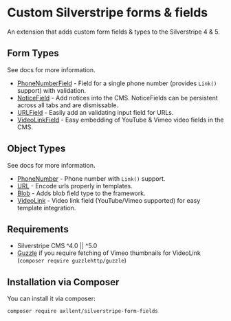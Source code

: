 # Custom Silverstripe forms & fields

An extension that adds custom form fields & types to the Silverstripe 4 & 5.


## Form Types

See docs for more information.

- [PhoneNumberField](docs/en/PhoneNumberField.md) - Field for a single phone number (provides `Link()` support) with validation.
- [NoticeField](docs/en/NoticeField.md) - Add notices into the CMS. NoticeFields can be persistent across all tabs and are dismissable.
- [URLField](docs/en/URLField.md) - Easily add an validating input field for URLs.
- [VideoLinkField](docs/en/VideoLinkField.md) - Easy embedding of YouTube & Vimeo video fields in the CMS.


## Object Types

See docs for more information.

- [PhoneNumber](docs/en/PhoneNumber.md) - Phone number with `Link()` support.
- [URL](docs/en/URL.md) - Encode urls properly in templates.
- [Blob](docs/en/Blob.md) - Adds blob field type to the framework.
- [VideoLink](docs/en/VideoLink.md) - Video link field (YouTube/Vimeo supported) for easy template integration.


## Requirements

- Silverstripe CMS ^4.0 || ^5.0
- [Guzzle](https://github.com/guzzle/guzzle) if you require fetching of Vimeo thumbnails for VideoLink (`composer require guzzlehttp/guzzle`)


## Installation via Composer

You can install it via composer:

```
composer require axllent/silverstripe-form-fields
```
